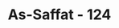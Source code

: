 ---
title: "As-Saffat - 124"
no: 124
arabic_no: ١٢٤
ayah: اِذْ قَالَ لِقَوْمِهٖٓ اَلَا تَتَّقُوْنَ
translation: "(Ingatlah) ketika dia berkata kepada kaumnya, “Mengapa kamu tidak bertakwa?"
tafsir: "Nabi Ilyas memperingatkan kaumnya agar bertakwa kepada Allah, yaitu mengerjakan segala perintah-Nya dan menjauhi segala larangan-Nya. Takwa adalah inti ajaran para nabi sampai Nabi Muhammad. Bila mereka takwa mereka akan bahagia di dunia dan di akhirat, tetapi bila tetap kafir maka mereka akan ditimpa azab yang dahsyat dari Allah."
---